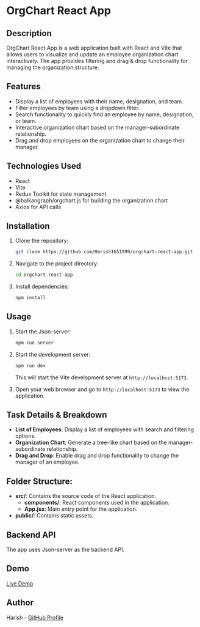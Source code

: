 # OrgChart React App

## Description
OrgChart React App is a web application built with React and Vite that allows users to visualize and update an employee organization chart interactively. The app provides filtering and drag & drop functionality for managing the organization structure.

## Features
- Display a list of employees with their name, designation, and team.
- Filter employees by team using a dropdown filter.
- Search functionality to quickly find an employee by name, designation, or team.
- Interactive organization chart based on the manager-subordinate relationship.
- Drag and drop employees on the organization chart to change their manager.

## Technologies Used
- React
- Vite
- Redux Toolkit for state management
- @balkangraph/orgchart.js for building the organization chart
- Axios for API calls

## Installation
1. Clone the repository:
   ```bash
   git clone https://github.com/Harish1651999/orgchart-react-app.git
   ```
2. Navigate to the project directory:
   ```bash
   cd orgchart-react-app
   ```
3. Install dependencies:
   ```bash
   npm install
   ```

## Usage
1. Start the Json-server:
   ```bash
   npm run server
   ``` 

2. Start the development server:
   ```bash
   npm run dev
   ```
   This will start the Vite development server at `http://localhost:5173`.

2. Open your web browser and go to `http://localhost:5173` to view the application.

## Task Details & Breakdown
- **List of Employees**: Display a list of employees with search and filtering options.
- **Organization Chart**: Generate a tree-like chart based on the manager-subordinate relationship.
- **Drag and Drop**: Enable drag and drop functionality to change the manager of an employee.

## Folder Structure:
- **src/**: Contains the source code of the React application.
  - **components/**: React components used in the application.
  - **App.jsx**: Main entry point for the application.
- **public/**: Contains static assets.

## Backend API
The app uses Json-server as the backend API.

## Demo
[Live Demo](https://orgchart-react-app-demo.netlify.app/)

## Author
Harish - [GitHub Profile](https://github.com/Harish1651999)
